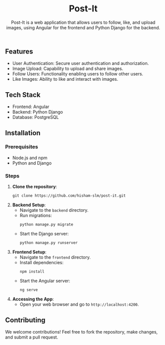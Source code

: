 
<header>
<h1>Post-It</h1>
<p>Post-It is a web application that allows users to follow, like, and upload images, using Angular for the frontend and Python Django for the backend.</p>
</header>

<section>
<h2>Features</h2>
<ul>
    <li>User Authentication: Secure user authentication and authorization.</li>
    <li>Image Upload: Capability to upload and share images.</li>
    <li>Follow Users: Functionality enabling users to follow other users.</li>
    <li>Like Images: Ability to like and interact with images.</li>
</ul>
</section>

<section>
<h2>Tech Stack</h2>
<ul>
    <li>Frontend: Angular</li>
    <li>Backend: Python Django</li>
    <li>Database: PostgreSQL</li>
</ul>
</section>

<section>
<h2>Installation</h2>

<h3>Prerequisites</h3>
<ul>
    <li>Node.js and npm</li>
    <li>Python and Django</li>
</ul>

<h3>Steps</h3>
<ol>
    <li>
        <strong>Clone the repository</strong>:
        <pre><code>git clone https://github.com/hisham-slm/post-it.git</code></pre>
    </li>
    <!-- Steps for Backend Setup -->
    <li>
        <strong>Backend Setup</strong>:
        <ul>
            <li>Navigate to the <code>backend</code> directory.</li>
            <li>Run migrations:
                <pre><code>python manage.py migrate</code></pre>
            </li>
            <li>Start the Django server:
                <pre><code>python manage.py runserver</code></pre>
            </li>
        </ul>
    </li>
    <!-- Steps for Frontend Setup -->
    <li>
        <strong>Frontend Setup</strong>:
        <ul>
            <li>Navigate to the <code>frontend</code> directory.</li>
            <li>Install dependencies:
                <pre><code>npm install</code></pre>
            </li>
            <li>Start the Angular server:
                <pre><code>ng serve</code></pre>
            </li>
        </ul>
    </li>
    <!-- Accessing the App -->
    <li>
        <strong>Accessing the App</strong>:
        <ul>
            <li>Open your web browser and go to <code>http://localhost:4200</code>.</li>
        </ul>
    </li>
</ol>
</section>

<section>
<h2>Contributing</h2>
<p>We welcome contributions! Feel free to fork the repository, make changes, and submit a pull request.</p>
</section>


